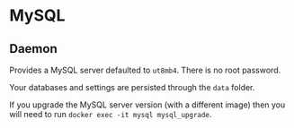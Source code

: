 # MySQL

## Daemon

Provides a MySQL server defaulted to `ut8mb4`. There is no root password.

Your databases and settings are persisted through the `data` folder.

If you upgrade the MySQL server version (with a different image) then you will need to run `docker exec -it mysql mysql_upgrade`.
